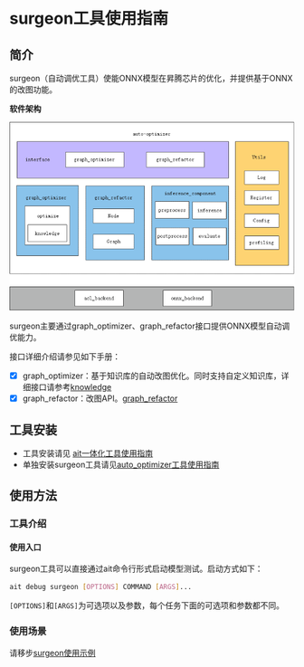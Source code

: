 # surgeon工具使用指南

## 简介
surgeon（自动调优工具）使能ONNX模型在昇腾芯片的优化，并提供基于ONNX的改图功能。

**软件架构**

![architecture](../../../components/debug/surgeon/docs/img/architecture.png)

surgeon主要通过graph_optimizer、graph_refactor接口提供ONNX模型自动调优能力。

接口详细介绍请参见如下手册：

- [x]  graph_optimizer：基于知识库的自动改图优化。同时支持自定义知识库，详细接口请参考[knowledge](../../../components/debug/surgeon/docs/knowledge_optimizer/knowledge_optimizer_framework.md)
- [x]  graph_refactor：改图API。[graph_refactor](../../../components/debug/surgeon/auto_optimizer/graph_refactor/README.md)

## 工具安装
- 工具安装请见 [ait一体化工具使用指南](../../../README.md)
- 单独安装surgeon工具请见[auto_optimizer工具使用指南](../../../components/debug/surgeon/README.md)

## 使用方法
### 工具介绍
#### 使用入口
surgeon工具可以直接通过ait命令行形式启动模型测试。启动方式如下：
```bash
ait debug surgeon [OPTIONS] COMMAND [ARGS]...
```
```[OPTIONS]```和```[ARGS]```为可选项以及参数，每个任务下面的可选项和参数都不同。

### 使用场景

请移步[surgeon使用示例](../../../examples/cli/debug/surgeon/)

